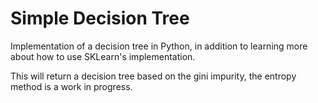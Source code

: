 # Simple Decision Tree
Implementation of a decision tree in Python, in addition to learning more about how to use SKLearn's implementation.

This will return a decision tree based on the gini impurity, the entropy method is a work in progress.